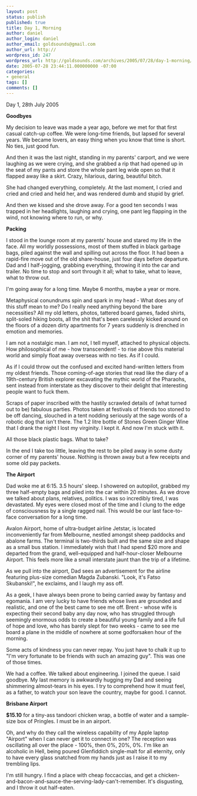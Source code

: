 ```yaml
---
layout: post
status: publish
published: true
title: Day 1, Morning
author: daniel
author_login: daniel
author_email: goldsounds@gmail.com
author_url: http://
wordpress_id: 247
wordpress_url: http://goldsounds.com/archives/2005/07/28/day-1-morning/
date: 2005-07-28 23:44:11.000000000 -07:00
categories:
- general
tags: []
comments: []
---
```

Day 1, 28th July 2005

<strong>Goodbyes</strong>

My decision to leave was made a year ago, before we met for that first casual catch-up coffee. We were long-time friends, but lapsed for several years. We became lovers, an easy thing when you know that time is short. No ties, just good fun.

And then it was the last night, standing in my parents' carport, and we were laughing as we were crying, and she grabbed a rip that had opened up in the seat of my pants and store the whole pant leg wide open so that it flapped away like a skirt. Crazy, hilarious, daring, beautiful bitch.

She had changed everything, completely. At the last moment, I cried and cried and cried and held her, and was rendered dumb and stupid by grief.

And then we kissed and she drove away. For a good ten seconds I was trapped in her headlights, laughing and crying, one pant leg flapping in the wind, not knowing where to run, or why.

<strong>Packing</strong>

I stood in the lounge room at my parents' house and stared my life in the face. All my worldly possessions, most of them stuffed in black garbage bags, piled against the wall and spilling out across the floor. It had been a rapid-fire move out of the old share-house, just four days before departure. Dad and I half-jogging, grabbing everything, throwing it into the car and trailer. No time to stop and sort through it all; what to take, what to leave, what to throw out.

I'm going away for a long time. Maybe 6 months, maybe a year or more.

Metaphysical conundrums spin and spark in my head - What does any of this stuff mean to me? Do I really need anything beyond the bare necessities? All my old letters, photos, tattered board games, faded shirts, split-soled hiking boots, all the shit that's been carelessly kicked around on the floors of a dozen dirty apartments for 7 years suddenly is drenched in emotion and memories.

I am not a nostalgic man. I am not, I tell myself, attached to physical objects. How philosophical of me - how transcendent! - to rise above this material world and simply float away overseas with no ties. As if I could.

As if I could throw out the confused and excited hand-written letters from my oldest friends. Those coming-of-age stories that read like the diary of a 19th-century British explorer excavating the mythic world of the Pharaohs, sent instead from interstate as they discover to their delight that interesting people want to fuck them.

Scraps of paper inscribed with the hastily scrawled details of (what turned out to be) fabulous parties. Photos taken at festivals of friends too stoned to be off dancing, slouched in a tent nodding seriously at the sage words of a robotic dog that isn't there. The 1.2 litre bottle of Stones Green Ginger Wine that I drank the night I lost my virginity. I kept it. And now I'm stuck with it.

All those black plastic bags. What to take?

In the end I take too little, leaving the rest to be piled away in some dusty corner of my parents' house. Nothing is thrown away but a few receipts and some old pay packets.

<strong>The Airport</strong>

Dad woke me at 6:15. 3.5 hours' sleep. I showered on autopilot, grabbed my three half-empty bags and piled into the car within 20 minutes. As we drove we talked about plans, relatives, politics. I was so incredibly tired, I was devastated. My eyes were closed most of the time and I clung to the edge of consciousness by a single ragged nail. This would be our last face-to-face conversation for a long time.

Avalon Airport, home of ultra-budget airline Jetstar, is located inconveniently far from Melbourne, nestled amongst sheep paddocks and abalone farms. The terminal is two-thirds built and the same size and shape as a small bus station. I immediately wish that I had spend $20 more and departed from the grand, well-equipped and half-hour-closer Melbourne Airport. This feels more like a small interstate jaunt than the trip of a lifetime.

As we pull into the airport, Dad sees an advertisement for the airline featuring plus-size comedian Magda Zubanski. "Look, it's Fatso Skubanski!", he exclaims, and I laugh my ass off.

As a geek, I have always been prone to being carried away by fantasy and egomania. I am very lucky to have friends whose lives are grounded and realistic, and one of the best came to see me off. Brent - whose wife is expecting their second baby any day now, who has struggled through seemingly enormous odds to create a beautiful young family and a life full of hope and love, who has barely slept for two weeks - came to see me board a plane in the middle of nowhere at some godforsaken hour of the morning.

Some acts of kindness you can never repay. You just have to chalk it up to "I'm very fortunate to be friends with such an amazing guy". This was one of those times.

We had a coffee. We talked about engineering. I joined the queue. I said goodbye. My last memory is awkwardly hugging my Dad and seeing shimmering almost-tears in his eyes. I try to comprehend how it must feel, as a father, to watch your son leave the country, maybe for good. I cannot.

<strong>Brisbane Airport</strong>

<strong>$15.10</strong> for a tiny-ass tandoori chicken wrap, a bottle of water and a sample-size box of Pringles. I must be in an airport.

Oh, and why do they call the wireless capability of my Apple laptop "Airport" when I can never get it to connect in one? The reception was oscillating all over the place - 100%, then 0%, 20%, 0%. I'm like an alcoholic in Hell, being poured Glenfiddich single-malt for all eternity, only to have every glass snatched from my hands just as I raise it to my trembling lips.

I'm still hungry. I find a place with cheap foccaccias, and get a chicken-and-bacon-and-sauce-the-serving-lady-can't-remember. It's disgusting, and I throw it out half-eaten.
